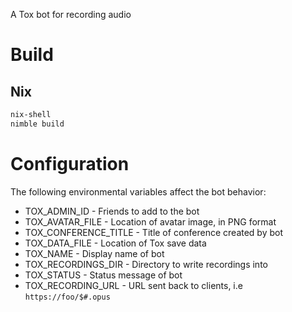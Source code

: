 A Tox bot for recording audio

# Build

## Nix

```sh
nix-shell
nimble build
```

# Configuration

The following environmental variables affect the bot behavior:

 * TOX_ADMIN_ID - Friends to add to the bot
 * TOX_AVATAR_FILE - Location of avatar image, in PNG format
 * TOX_CONFERENCE_TITLE - Title of conference created by bot
 * TOX_DATA_FILE - Location of Tox save data
 * TOX_NAME - Display name of bot
 * TOX_RECORDINGS_DIR - Directory to write recordings into
 * TOX_STATUS - Status message of bot
 * TOX_RECORDING_URL - URL sent back to clients, i.e `https://foo/$#.opus`
